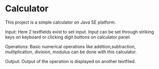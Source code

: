 # Calculator
This project is a simple calculator on Java SE platform.

Input: Here 2 textfields exist to set input. Input can be set through striking keys on keyboard or clicking digit buttons on calculator panel.

Operations: Basic numerical operations like addition,subtraction, multiplication, division, modulus can be done with this calculator.

Output: Output of the operation is displayed on another textfiled.


